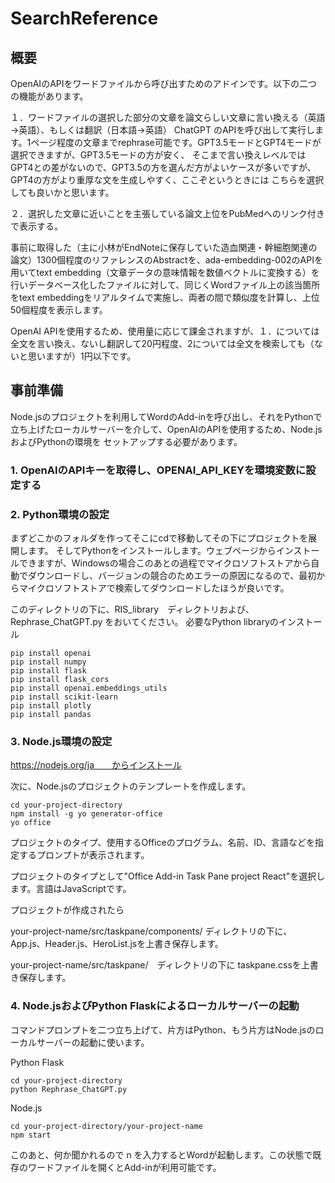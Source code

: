 # SearchReference

## 概要
OpenAIのAPIをワードファイルから呼び出すためのアドインです。以下の二つの機能があります。

１．ワードファイルの選択した部分の文章を論文らしい文章に言い換える（英語→英語）、もしくは翻訳（日本語→英語）
ChatGPT のAPIを呼び出して実行します。1ページ程度の文章までrephrase可能です。GPT3.5モードとGPT4モードが選択できますが、GPT3.5モードの方が安く、
そこまで言い換えレベルではGPT4との差がないので、GPT3.5の方を選んだ方がよいケースが多いですが、GPT4の方がより重厚な文を生成しやすく、ここぞというときには
こちらを選択しても良いかと思います。


２．選択した文章に近いことを主張している論文上位をPubMedへのリンク付きで表示する。

事前に取得した（主に小林がEndNoteに保存していた造血関連・幹細胞関連の論文）1300個程度のリファレンスのAbstractを、ada-embedding-002のAPIを用いてtext embedding（文章データの意味情報を数値ベクトルに変換する）を行いデータベース化したファイルに対して、同じくWordファイル上の該当箇所をtext embeddingをリアルタイムで実施し、両者の間で類似度を計算し、上位50個程度を表示します。

OpenAI APIを使用するため、使用量に応じて課金されますが、１．については全文を言い換え、ないし翻訳して20円程度、2については全文を検索しても（ないと思いますが）1円以下です。

## 事前準備
Node.jsのプロジェクトを利用してWordのAdd-inを呼び出し、それをPythonで立ち上げたローカルサーバーを介して、OpenAIのAPIを使用するため、Node.jsおよびPythonの環境を
セットアップする必要があります。

### 1. OpenAIのAPIキーを取得し、OPENAI_API_KEYを環境変数に設定する

### 2. Python環境の設定

まずどこかのフォルダを作ってそこにcdで移動してその下にプロジェクトを展開します。
そしてPythonをインストールします。ウェブページからインストールできますが、Windowsの場合このあとの過程でマイクロソフトストアから自動でダウンロードし、バージョンの競合のためエラーの原因になるので、最初からマイクロソフトストアで検索してダウンロードしたほうが良いです。

このディレクトリの下に、RIS_library　ディレクトリおよび、
Rephrase_ChatGPT.py をおいてください。
必要なPython libraryのインストール
```
pip install openai
pip install numpy
pip install flask
pip install flask_cors
pip install openai.embeddings_utils
pip install scikit-learn
pip install plotly
pip install pandas
```

### 3. Node.js環境の設定

https://nodejs.org/ja　　からインストール

次に、Node.jsのプロジェクトのテンプレートを作成します。
```
cd your-project-directory
npm install -g yo generator-office
yo office
```
プロジェクトのタイプ、使用するOfficeのプログラム、名前、ID、言語などを指定するプロンプトが表示されます。

プロジェクトのタイプとして"Office Add-in Task Pane project React"を選択します。言語はJavaScriptです。

プロジェクトが作成されたら

your-project-name/src/taskpane/components/ ディレクトリの下に、App.js、Header.js、HeroList.jsを上書き保存します。

your-project-name/src/taskpane/　ディレクトリの下に taskpane.cssを上書き保存します。

### 4. Node.jsおよびPython Flaskによるローカルサーバーの起動
コマンドプロンプトを二つ立ち上げて、片方はPython、もう片方はNode.jsのローカルサーバーの起動に使います。

Python Flask
```
cd your-project-directory
python Rephrase_ChatGPT.py 
```


Node.js
```
cd your-project-directory/your-project-name
npm start
```

このあと、何か聞かれるので n を入力するとWordが起動します。この状態で既存のワードファイルを開くとAdd-inが利用可能です。





